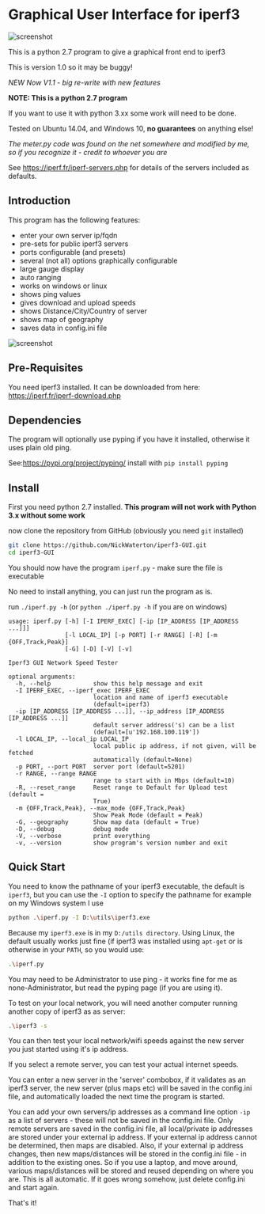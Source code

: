 Graphical User Interface for iperf3
===================================

![screenshot](https://github.com/NickWaterton/iperf3-GUI/blob/master/Screenshot%202018-04-30%2015.27.12.png "Screenshot")

This is a python 2.7 program to give a graphical front end to iperf3

This is version 1.0 so it may be buggy!

*NEW Now V1.1 - big re-write with new features*

**NOTE: This is a python 2.7 program**

If you want to use it with python 3.xx some work will need to be done.

Tested on Ubuntu 14.04, and Windows 10, **no guarantees** on anything else!

*The meter.py code was found on the net somewhere and modified by me, so if you recognize it - credit to whoever you are*

See https://iperf.fr/iperf-servers.php for details of the servers included as defaults.

## Introduction
This program has the following features:
* enter your own server ip/fqdn
* pre-sets for public iperf3 servers
* ports configurable (and presets)
* several (not all) options graphically configurable
* large gauge display
* auto ranging
* works on windows or linux
* shows ping values
* gives download and upload speeds
* shows Distance/City/Country of server
* shows map of geography
* saves data in config.ini file

![screenshot](https://github.com/NickWaterton/iperf3-GUI/blob/master/Screenshot%202018-04-30%2014.48.08.png "Screenshot")

## Pre-Requisites
You need iperf3 installed. It can be downloaded from here: https://iperf.fr/iperf-download.php

## Dependencies
The program will optionally use pyping if you have it installed, otherwise it uses plain old ping.

See:https://pypi.org/project/pyping/
install with `pip install pyping`

## Install
First you need python 2.7 installed. **This program will not work with Python 3.x without some work**

now clone the repository from GitHub (obviously you need `git` installed)
```bash
git clone https://github.com/NickWaterton/iperf3-GUI.git
cd iperf3-GUI
```
You should now have the program `iperf.py` - make sure the file is executable

No need to install anything, you can just run the program as is.

run `./iperf.py -h` (or `python ./iperf.py -h` if you are on windows)

```
usage: iperf.py [-h] [-I IPERF_EXEC] [-ip [IP_ADDRESS [IP_ADDRESS ...]]]
                [-l LOCAL_IP] [-p PORT] [-r RANGE] [-R] [-m {OFF,Track,Peak}]
                [-G] [-D] [-V] [-v]

Iperf3 GUI Network Speed Tester

optional arguments:
  -h, --help            show this help message and exit
  -I IPERF_EXEC, --iperf_exec IPERF_EXEC
                        location and name of iperf3 executable
                        (default=iperf3)
  -ip [IP_ADDRESS [IP_ADDRESS ...]], --ip_address [IP_ADDRESS [IP_ADDRESS ...]]
                        default server address('s) can be a list
                        (default=[u'192.168.100.119'])
  -l LOCAL_IP, --local_ip LOCAL_IP
                        local public ip address, if not given, will be fetched
                        automatically (default=None)
  -p PORT, --port PORT  server port (default=5201)
  -r RANGE, --range RANGE
                        range to start with in Mbps (default=10)
  -R, --reset_range     Reset range to Default for Upload test (default =
                        True)
  -m {OFF,Track,Peak}, --max_mode {OFF,Track,Peak}
                        Show Peak Mode (default = Peak)
  -G, --geography       Show map data (default = True)
  -D, --debug           debug mode
  -V, --verbose         print everything
  -v, --version         show program's version number and exit
```

## Quick Start
You need to know the pathname of your iperf3 executable, the default is `iperf3`, but you can use the `-I` option to specify the pathname
for example on my Windows system I use
```bash
python .\iperf.py -I D:\utils\iperf3.exe
```
Because my `iperf3.exe` is in my `D:/utils directory`.
Using Linux, the default usually works just fine (if iperf3 was installed using `apt-get` or is otherwise in your `PATH`, so you would use:
```bash
.\iperf.py
```

You may need to be Administrator to use ping - it works fine for me as none-Administrator, but read the pyping page (if you are using it).

To test on your local network, you will need another computer running another copy of iperf3 as as server:
```bash
.\iperf3 -s
```
You can then test your local network/wifi speeds against the new server you just started using it's ip address.

If you select a remote server, you can test your actual internet speeds.

You can enter a new server in the 'server' combobox, if it validates as an iperf3 server, the new server (plus maps etc) will be saved in the config.ini file, and automatically loaded the next time the program is started.

You can add your own servers/ip addresses as a command line option `-ip` as a list of servers - these will not be saved in the config.ini file.
Only remote servers are saved in the config.ini file, all local/private ip addresses are stored under your external ip address.
If your external ip address cannot be determined, then maps are disabled. Also, if your external ip address changes, then new maps/distances will be stored in the config.ini file - in addition to the existing ones. So if you use a laptop, and move around, various maps/distances will be stored and reused depending on where you are. This is all automatic. If it goes wrong somehow, just delete config.ini and start again.

That's it!